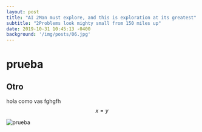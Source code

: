 ```yaml
---
layout: post
title: "AI 2Man must explore, and this is exploration at its greatest"
subtitle: "2Problems look mighty small from 150 miles up"
date: 2019-10-31 10:45:13 -0400
background: '/img/posts/06.jpg'
---
```


# prueba
## Otro

hola como vas fghgfh
$$
x=y
$$

![prueba](https://source.unsplash.com/Mn9Fa_wQH-M/800x450)
